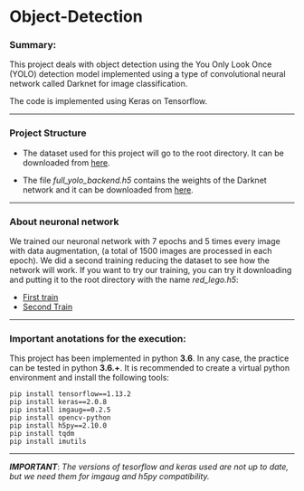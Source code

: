 # Object-Detection

### Summary:
This project deals with object detection using the You Only Look Once (YOLO) detection model implemented using a type of convolutional neural network called Darknet for image classification.

The code is implemented using Keras on Tensorflow.

***
### Project Structure

- The dataset used for this project will go to the root directory. It can be downloaded from [here](https://drive.google.com/drive/folders/1bYZqQ4Bpeh-9vOd4zOuM4TGF1ElL3wZl?usp=sharing).
  
- The file *full_yolo_backend.h5* contains the weights of the Darknet network and it can be downloaded from [here](https://drive.google.com/file/d/17EBpgLF-LpPvchG4CUew1dfd8CSyG4ok/view?usp=sharing).
 
***
### About neuronal network

We trained our neuronal network with 7 epochs and 5 times every image with data augmentation, (a total of 1500 images are processed in each epoch). We did a second training reducing the dataset to see how the network will work. If you want to try our training, you can try it downloading and putting it to the root directory with the name *red_lego.h5*:
- [First train](https://drive.google.com/file/d/1hK1yzGPQL63YtSub8Y0Hb-OYodp7eKub/view?usp=sharing) 
- [Second Train](https://drive.google.com/file/d/1UIfeY2QB2PjmKDAZM9IEIoidkUm8iSGn/view?usp=sharing)

***
### Important anotations for the execution:
This project has been implemented in python **3.6**. In any case, the practice can be tested in python **3.6.+**.
It is recommended to create a virtual python environment and install the following tools:
~~~
pip install tensorflow==1.13.2
pip install keras==2.0.8
pip install imgaug==0.2.5
pip install opencv-python
pip install h5py==2.10.0
pip install tqdm
pip install imutils
~~~

***

***IMPORTANT***:
*The versions of tesorflow and keras used are not up to date, but we need them for imgaug and h5py compatibility.*
